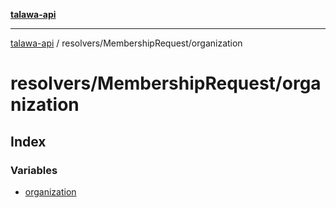[**talawa-api**](../../../README.md)

***

[talawa-api](../../../modules.md) / resolvers/MembershipRequest/organization

# resolvers/MembershipRequest/organization

## Index

### Variables

- [organization](variables/organization.md)
